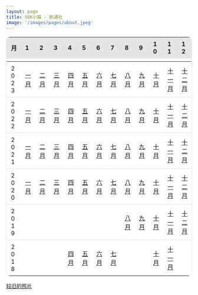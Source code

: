 ```yaml
---
layout: page
title: 56K小猫 - 航通社
image: '/images/pages/about.jpeg'
---
```


<style type="text/css">
/* 基本表格样式 */
table {
    width: 100%;
    border: 1px solid #e5e5e5;
    border-collapse: separate;
    border-spacing: 0;
    border-radius: 10px; /* 圆角 */
    overflow: hidden;
    background-color: #ffffff; /* 背景色，您可以根据需要更改 */
}

/* 表头和表体的样式 */
thead, tbody {
    display: table;
    width: 100%;
    table-layout: fixed; /* 固定布局 */
}

/* 表头的样式 */
thead {
    background-color: #e5e5e5; /* 表头背景色 */
}

/* 表格行的样式 */
tr {
    display: table-row;
    width: 100%;
}

/* 表格单元格的样式 */
td, th {
    padding: 8px 12px; /* 内边距 */
    border-bottom: 1px solid #dcdcdc; /* 底部边框 */
    text-align: left; /* 文本对齐方式 */
    vertical-align: middle; /* 垂直对齐方式 */
}

/* 最后一行的单元格的样式，去掉底部边框 */
tr:last-child td {
    border-bottom: none;
}

/* 表格单元格中图标的样式 */
td img, th img {
    margin-right: 5px; /* 右边距 */
    vertical-align: middle; /* 垂直对齐方式 */
}

/* 为表格添加一个hover效果，使行在鼠标悬停时高亮 */
tr:hover {
    background-color: #f5f5f5;
}

</style>

| 月   | 1                | 2                | 3                | 4                | 5                | 6                | 7                | 8                | 9                | 10               | 11                 | 12                 |
| ---- | ---------------- | ---------------- | ---------------- | ---------------- | ---------------- | ---------------- | ---------------- | ---------------- | ---------------- | ---------------- | ------------------ | ------------------ |
| 2023 | [一月](/2023/01) | [二月](/2023/02) | [三月](/2023/03) | [四月](/2023/04) | [五月](/2023/05) | [六月](/2023/06) | [七月](/2023/07) | [八月](/2023/08) | [九月](/2023/09) | [十月](/2023/10) | [十一月](/2023/11) | [十二月](/2023/12) |
| 2022 | [一月](/2022/01) | [二月](/2022/02) | [三月](/2022/03) | [四月](/2022/04) | [五月](/2022/05) | [六月](/2022/06) | [七月](/2022/07) | [八月](/2022/08) | [九月](/2022/09) | [十月](/2022/10) | [十一月](/2022/11) | [十二月](/2022/12) |
| 2021 | [一月](/2021/01) | [二月](/2021/02) | [三月](/2021/03) | [四月](/2021/04) | [五月](/2021/05) | [六月](/2021/06) | [七月](/2021/07) | [八月](/2021/08) | [九月](/2021/09) | [十月](/2021/10) | [十一月](/2021/11) | [十二月](/2021/12) |
| 2020 | [一月](/2020/01) | [二月](/2020/02) | [三月](/2020/03) | [四月](/2020/04) | [五月](/2020/05) | [六月](/2020/06) | [七月](/2020/07) | [八月](/2020/08) | [九月](/2020/09) | [十月](/2020/10) | [十一月](/2020/11) | [十二月](/2020/12) |
| 2019 |                  |                  |                  |                  |                  |                  |                  | [八月](/2019/08) | [九月](/2019/09) | [十月](/2019/10) | [十一月](/2019/11) | [十二月](/2019/12) |
| 2018 |                  |                  |                  | [四月](/2018/04) | [五月](/2018/05) | [六月](/2018/06) | [七月](/2018/07) |                  |                  | [十月](/2018/10) | [十一月](/2018/11) |                    |

[较旧的照片](/old)